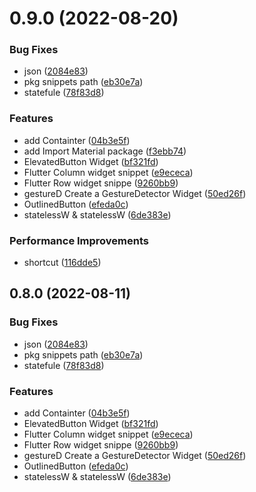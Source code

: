 # 0.9.0 (2022-08-20)

### Bug Fixes

* json ([2084e83](https://github.com/nepaul/flutter-dart-snippets/commit/2084e83d6615123344ba8de4e4fea59c071c694a))
* pkg snippets path ([eb30e7a](https://github.com/nepaul/flutter-dart-snippets/commit/eb30e7aa57d0d151916f345d7abc67f65ef683e8))
* statefule ([78f83d8](https://github.com/nepaul/flutter-dart-snippets/commit/78f83d83d5cb7f8f0c5e6a51cfc2c2adbabbe184))

### Features

* add Containter ([04b3e5f](https://github.com/nepaul/flutter-dart-snippets/commit/04b3e5f2efa9188be6bb650240f700daa284be6b))
* add Import Material package ([f3ebb74](https://github.com/nepaul/flutter-dart-snippets/commit/f3ebb74d9793aaac51a67429270e2655a224cea5))
* ElevatedButton Widget ([bf321fd](https://github.com/nepaul/flutter-dart-snippets/commit/bf321fd9c4d511f2143c1066c340b00a2a8ac9a2))
* Flutter Column widget snippet ([e9ececa](https://github.com/nepaul/flutter-dart-snippets/commit/e9ececa33d9671d0315992ef31c8f1cc02e64ddb))
* Flutter Row widget snippe ([9260bb9](https://github.com/nepaul/flutter-dart-snippets/commit/9260bb9b6d87f8bd1af88c88806337812864e8f0))
* gestureD Create a GestureDetector Widget ([50ed26f](https://github.com/nepaul/flutter-dart-snippets/commit/50ed26f1fdbe01587a5235640c05c0148a504026))
* OutlinedButton ([efeda0c](https://github.com/nepaul/flutter-dart-snippets/commit/efeda0cbdf423a17560cf7e9b7aa9cfbbbd9a0bb))
* statelessW & statelessW ([6de383e](https://github.com/nepaul/flutter-dart-snippets/commit/6de383ef28c7cc78549c2203b9b44d4728b8cd40))

### Performance Improvements

* shortcut ([116dde5](https://github.com/nepaul/flutter-dart-snippets/commit/116dde5139ca2ee32b682ac3da77cf6be52ad01d))

## 0.8.0 (2022-08-11)

### Bug Fixes

* json ([2084e83](https://github.com/nepaul/flutter-dart-snippets/commit/2084e83d6615123344ba8de4e4fea59c071c694a))
* pkg snippets path ([eb30e7a](https://github.com/nepaul/flutter-dart-snippets/commit/eb30e7aa57d0d151916f345d7abc67f65ef683e8))
* statefule ([78f83d8](https://github.com/nepaul/flutter-dart-snippets/commit/78f83d83d5cb7f8f0c5e6a51cfc2c2adbabbe184))

### Features

* add Containter ([04b3e5f](https://github.com/nepaul/flutter-dart-snippets/commit/04b3e5f2efa9188be6bb650240f700daa284be6b))
* ElevatedButton Widget ([bf321fd](https://github.com/nepaul/flutter-dart-snippets/commit/bf321fd9c4d511f2143c1066c340b00a2a8ac9a2))
* Flutter Column widget snippet ([e9ececa](https://github.com/nepaul/flutter-dart-snippets/commit/e9ececa33d9671d0315992ef31c8f1cc02e64ddb))
* Flutter Row widget snippe ([9260bb9](https://github.com/nepaul/flutter-dart-snippets/commit/9260bb9b6d87f8bd1af88c88806337812864e8f0))
* gestureD Create a GestureDetector Widget ([50ed26f](https://github.com/nepaul/flutter-dart-snippets/commit/50ed26f1fdbe01587a5235640c05c0148a504026))
* OutlinedButton ([efeda0c](https://github.com/nepaul/flutter-dart-snippets/commit/efeda0cbdf423a17560cf7e9b7aa9cfbbbd9a0bb))
* statelessW & statelessW ([6de383e](https://github.com/nepaul/flutter-dart-snippets/commit/6de383ef28c7cc78549c2203b9b44d4728b8cd40))
